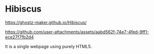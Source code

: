 # Hibiscus

https://ghostz-maker.github.io/Hibiscus/



https://github.com/user-attachments/assets/aabd562f-74e7-4fed-9ff1-ece27f7fb2d4



It is a single webpage using purely HTML5. 
